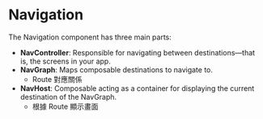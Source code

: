 # Navigation

The Navigation component has three main parts:

- **NavController**: Responsible for navigating between destinations—that is, the screens in your app.
- **NavGraph**: Maps composable destinations to navigate to.
  - Route 對應關係
- **NavHost**: Composable acting as a container for displaying the current destination of the NavGraph.
  - 根據 Route 顯示畫面

